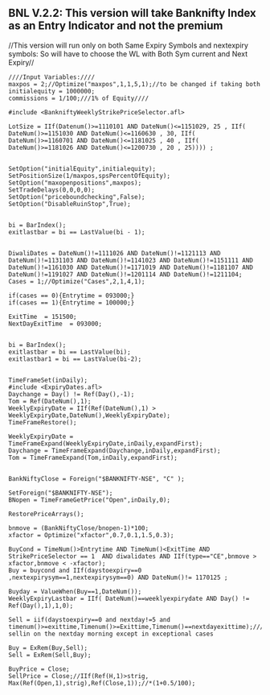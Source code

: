 ## BNL V.2.2: This version will take Banknifty Index as an Entry Indicator and not the premium
//This version will run only on both Same Expiry Symbols and nextexpiry symbols: So will have to choose the WL with Both Sym current and Next Expiry//


    ////Input Variables:////
    maxpos = 2;//Optimize("maxpos",1,1,5,1);//to be changed if taking both
    initialequity = 1000000;
    commissions = 1/100;///1% of Equity////

    #include <BankniftyWeeklyStrikePriceSelector.afl>

    LotSize = IIf(Datenum()>=1110101 AND DateNum()<=1151029, 25 , IIf( DateNum()>=1151030 AND DateNum()<=1160630 , 30, IIf( DateNum()>=1160701 AND DateNum()<=1181025 , 40 , IIf( DateNum()>=1181026 AND DateNum()<=1200730 , 20 , 25)))) ;  


    SetOption("initialEquity",initialequity);
    SetPositionSize(1/maxpos,spsPercentOfEquity);
    SetOption("maxopenpositions",maxpos);
    SetTradeDelays(0,0,0,0);
    SetOption("priceboundchecking",False);
    SetOption("DisableRuinStop",True);


    bi = BarIndex();
    exitlastbar = bi == LastValue(bi - 1);    


    DiwaliDates = DateNum()!=1111026 AND DateNum()!=1121113 AND DateNum()!=1131103 AND DateNum()!=1141023 AND DateNum()!=1151111 AND DateNum()!=1161030 AND DateNum()!=1171019 AND DateNum()!=1181107 AND DateNum()!=1191027 AND DateNum()!=1201114 AND DateNum()!=1211104;
    Cases = 1;//Optimize("Cases",2,1,4,1);

    if(cases == 0){Entrytime = 093000;}
    if(cases == 1){Entrytime = 100000;}

    ExitTime  = 151500;
    NextDayExitTime  = 093000;


    bi = BarIndex();
    exitlastbar = bi == LastValue(bi);    
    exitlastbar1 = bi == LastValue(bi-2);  


    TimeFrameSet(inDaily);
    #include <ExpiryDates.afl>
    Daychange = Day() != Ref(Day(),-1);
    Tom = Ref(DateNum(),1);
    WeeklyExpiryDate = IIf(Ref(DateNum(),1) > WeeklyExpiryDate,DateNum(),WeeklyExpiryDate);
    TimeFrameRestore();

    WeeklyExpiryDate = TimeFrameExpand(WeeklyExpiryDate,inDaily,expandFirst);
    Daychange = TimeFrameExpand(Daychange,inDaily,expandFirst);
    Tom = TimeFrameExpand(Tom,inDaily,expandFirst);


    BankNiftyClose = Foreign("$BANKNIFTY-NSE", "C" );

    SetForeign("$BANKNIFTY-NSE");
    BNopen = TimeFrameGetPrice("Open",inDaily,0);

    RestorePriceArrays();

    bnmove = (BankNiftyClose/bnopen-1)*100;
    xfactor = Optimize("xfactor",0.7,0.1,1.5,0.3);

    BuyCond = TimeNum()>Entrytime AND TimeNum()<ExitTime AND StrikePriceSelector == 1  AND diwalidates AND IIf(type=="CE",bnmove > xfactor,bnmove < -xfactor);
    Buy = buycond and IIf(daystoexpiry==0 ,nextexpirysym==1,nextexpirysym==0) AND DateNum()!= 1170125 ;

    Buyday = ValueWhen(Buy==1,DateNum());
    WeeklyExpiryLastbar = IIf( DateNum()==weeklyexpirydate AND Day() != Ref(Day(),1),1,0);

    Sell = iif(daystoexpiry==0 and nextday!=5 and timenum()>=exittime,Timenum()>=Exittime,Timenum()==nextdayexittime);/////Mostly sellin on the nextday morning except in exceptional cases

    Buy = ExRem(Buy,Sell);
    Sell = ExRem(Sell,Buy);

    BuyPrice = Close;
    SellPrice = Close;//IIf(Ref(H,1)>strig, Max(Ref(Open,1),strig),Ref(Close,1));//*(1+0.5/100);
